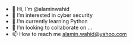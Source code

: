 - 👋 Hi, I’m @alaminwahid
- 👀 I’m interested in cyber security
- 🌱 I’m currently learning Python
- 💞️ I’m looking to collaborate on ...
- 📫 How to reach me alamin.wahid@yahoo.com

<!---
alaminwahid/alaminwahid is a ✨ special ✨ repository because its `README.md` (this file) appears on your GitHub profile.
You can click the Preview link to take a look at your changes.
--->
